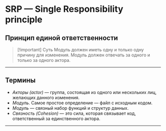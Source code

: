 # SRP — Single Responsibility principle
## Принцип единой ответственности

> [!important] Суть
>Модуль должен иметь одну и только одну причину для изменения.
> Модуль должен отвечать за одного и только за одного актора.

---

## Термины
- *Акторы (actor)* —  группа, состоящая из одного или нескольких лиц, желающих данного изменения. 
- *Mодуль*. Самое простое определение — файл с исходным кодом.
- *Модуль* —  связный набор функций и структур данных.
 - *Связность (Cohesion)* —  это сила, которая связывает код, ответственный за единственного актора.
 
---